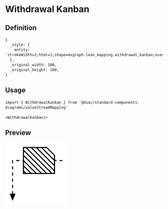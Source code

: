 # Withdrawal Kanban

## Definition

```
{
  _style: { 
    entity: 'strokeWidth=2;html=1;shape=mxgraph.lean_mapping.withdrawal_kanban;overflow=fill;',
  },
  _original_width: 100,
  _original_height: 100,
}
```

## Usage

```
import { WithdrawalKanban } from '@diac/standard-components-diagrams/valueStreamMapping'

<WithdrawalKanban/>
```

## Preview

<img src="./withdrawal-kanban.png" width="200"/>
